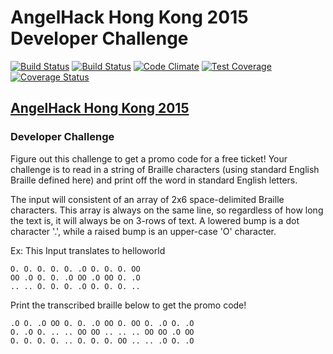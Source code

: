 # AngelHack Hong Kong 2015 Developer Challenge

[![Build Status](https://drone.io/github.com/vampireneo/angelhack-hk-2015-developer-challenge/status.png)](https://drone.io/github.com/vampireneo/angelhack-hk-2015-developer-challenge/latest)
[![Build Status](https://travis-ci.org/vampireneo/angelhack-hk-2015-developer-challenge.svg?branch=master)](https://travis-ci.org/vampireneo/angelhack-hk-2015-developer-challenge)
[![Code Climate](https://codeclimate.com/github/vampireneo/angelhack-hk-2015-developer-challenge/badges/gpa.svg)](https://codeclimate.com/github/vampireneo/angelhack-hk-2015-developer-challenge)
[![Test Coverage](https://codeclimate.com/github/vampireneo/angelhack-hk-2015-developer-challenge/badges/coverage.svg)](https://codeclimate.com/github/vampireneo/angelhack-hk-2015-developer-challenge/coverage)
[![Coverage Status](https://coveralls.io/repos/vampireneo/angelhack-hk-2015-developer-challenge/badge.svg)](https://coveralls.io/r/vampireneo/angelhack-hk-2015-developer-challenge)

## [AngelHack Hong Kong 2015](http://angelhack.com/hackathon/hongkong-2015/)

### Developer Challenge

Figure out this challenge to get a promo code for a free ticket! Your challenge is to read in a string of Braille characters (using standard English Braille defined here) and print off the word in standard English letters.

The input will consistent of an array of 2x6 space-delimited Braille characters. This array is always on the same line, so regardless of how long the text is, it will always be on 3-rows of text. A lowered bump is a dot character '.', while a raised bump is an upper-case 'O' character.

Ex: This Input translates to helloworld

```
O. O. O. O. O. .O O. O. O. OO
OO .O O. O. .O OO .O OO O. .O
.. .. O. O. O. .O O. O. O. ..
```

Print the transcribed braille below to get the promo code!

```
.O O. .O OO O. O. .O OO O. OO O. .O O. .O
O. .O O. .. .. OO OO .. .. .. OO OO .O OO
O. O. O. O. .. O. O. O. OO .. .. .O O. .O
```
